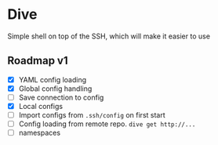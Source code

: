 # Dive

Simple shell on top of the SSH, which will make it easier to use

## Roadmap v1

- [x] YAML config loading
- [x] Global config handling
- [ ] Save connection to config
- [x] Local configs
- [ ] Import configs from `.ssh/config` on first start
- [ ] Config loading from remote repo. `dive get http://...`
- [ ] namespaces
